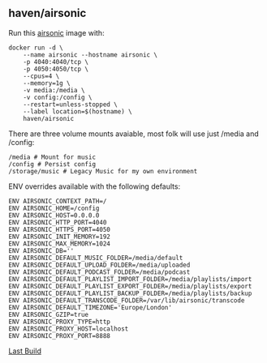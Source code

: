 ## haven/airsonic

Run this [airsonic][] image with:

```
docker run -d \
    --name airsonic --hostname airsonic \
    -p 4040:4040/tcp \
    -p 4050:4050/tcp \
    --cpus=4 \
    --memory=1g \
    -v media:/media \
    -v config:/config \
    --restart=unless-stopped \
    --label location=$(hostname) \
    haven/airsonic
```

There are three volume mounts avaiable, most folk will use just /media and /config:

```
/media # Mount for music
/config # Persist config
/storage/music # Legacy Music for my own environment
```

ENV overrides available with the following defaults:

```
ENV AIRSONIC_CONTEXT_PATH=/
ENV AIRSONIC_HOME=/config
ENV AIRSONIC_HOST=0.0.0.0
ENV AIRSONIC_HTTP_PORT=4040
ENV AIRSONIC_HTTPS_PORT=4050
ENV AIRSONIC_INIT_MEMORY=192
ENV AIRSONIC_MAX_MEMORY=1024
ENV AIRSONIC_DB=''
ENV AIRSONIC_DEFAULT_MUSIC_FOLDER=/media/default
ENV AIRSONIC_DEFAULT_UPLOAD_FOLDER=/media/uploaded
ENV AIRSONIC_DEFAULT_PODCAST_FOLDER=/media/podcast
ENV AIRSONIC_DEFAULT_PLAYLIST_IMPORT_FOLDER=/media/playlists/import
ENV AIRSONIC_DEFAULT_PLAYLIST_EXPORT_FOLDER=/media/playlists/export
ENV AIRSONIC_DEFAULT_PLAYLIST_BACKUP_FOLDER=/media/playlists/backup
ENV AIRSONIC_DEFAULT_TRANSCODE_FOLDER=/var/lib/airsonic/transcode
ENV AIRSONIC_DEFAULT_TIMEZONE='Europe/London'
ENV AIRSONIC_GZIP=true
ENV AIRSONIC_PROXY_TYPE=http
ENV AIRSONIC_PROXY_HOST=localhost
ENV AIRSONIC_PROXY_PORT=8888
```

[Last Build][packages]

[airsonic]: https://beta.airsonic.org/
[packages]: PACKAGES.md

